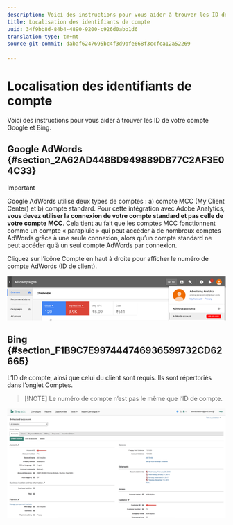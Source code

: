 ```yaml
---
description: Voici des instructions pour vous aider à trouver les ID de votre compte Google et Bing.
title: Localisation des identifiants de compte
uuid: 34f9bb8d-84b4-4890-9200-c926d0abb1d6
translation-type: tm+mt
source-git-commit: dabaf6247695bc4f3d9bfe668f3ccfca12a52269

---
```



# Localisation des identifiants de compte

Voici des instructions pour vous aider à trouver les ID de votre compte Google et Bing.

## Google AdWords {#section_2A62AD448BD949889DB77C2AF3E04C33}

>[!IMPORTANT]
>
>Google AdWords utilise deux types de comptes : a) compte MCC (My Client Center) et b) compte standard. Pour cette intégration avec Adobe Analytics, **vous devez utiliser la connexion de votre compte standard et pas celle de votre compte MCC**. Cela tient au fait que les comptes MCC fonctionnent comme un compte « parapluie » qui peut accéder à de nombreux comptes AdWords grâce à une seule connexion, alors qu’un compte standard ne peut accéder qu’à un seul compte AdWords par connexion.

Cliquez sur l’icône Compte en haut à droite pour afficher le numéro de compte AdWords (ID de client).

![](assets/google_account.png)

## Bing  {#section_F1B9C7E997444746936599732CD62665}

L’ID de compte, ainsi que celui du client sont requis. Ils sont répertoriés dans l’onglet Comptes.

>[!NOTE] Le numéro de compte n’est pas le même que l’ID de compte.

![](assets/bing_id.png)
